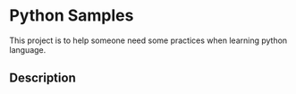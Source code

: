# Python Samples

This project is to help someone need some practices when learning python language.

## Description

